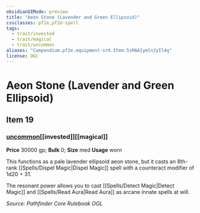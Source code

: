 ```yaml
---
obsidianUIMode: preview
title: "Aeon Stone (Lavender and Green Ellipsoid)"
cssclasses: pf2e,pf2e-spell
tags:
  - trait/invested
  - trait/magical
  - trait/uncommon
aliases: "Compendium.pf2e.equipment-srd.Item.5sMAAIymln2yIl4q"
license: OGL
---
```

# Aeon Stone (Lavender and Green Ellipsoid)
## Item 19
### [uncommon](uncommon "Uncommon Rarity Trait")[[invested]][[magical]]


**Price** 30000 gp; 
**Bulk** 0; **Size** med
**Usage** worn

This functions as a pale lavender ellipsoid aeon stone, but it casts an 8th-rank [[Spells/Dispel Magic|Dispel Magic]] spell with a counteract modifier of 1d20 + 31.

The resonant power allows you to cast [[Spells/Detect Magic|Detect Magic]] and [[Spells/Read Aura|Read Aura]] as arcane innate spells at will.

*Source: Pathfinder Core Rulebook*
*OGL*